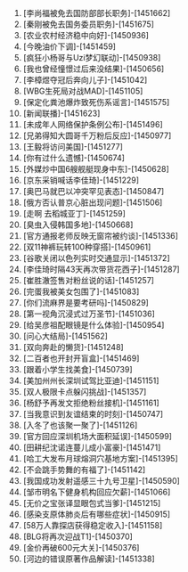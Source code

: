 
1. [李尚福被免去国防部部长职务]-[1451662]
1. [秦刚被免去国务委员职务]-[1451675]
1. [农业农村经济稳中向好]-[1450936]
1. [今晚油价下调]-[1451459]
1. [疯狂小杨哥与Uzi梦幻联动]-[1450938]
1. [我也曾经憧憬过后来没结果]-[1450656]
1. [李樟煜夺冠后奔向儿子]-[1451042]
1. [WBG生死局对战MAD]-[1451105]
1. [保定化粪池爆炸致死伤系谣言]-[1451575]
1. [新闻联播]-[1451623]
1. [未成年人网络保护条例公布]-[1451496]
1. [兄弟得知大圆哥千万粉后反应]-[1450977]
1. [王毅将访问美国]-[1451277]
1. [你有过什么遗憾]-[1450674]
1. [外媒炒中国6艘舰艇现身中东]-[1450628]
1. [京东采销喊话李佳琦]-[1451229]
1. [奥巴马就巴以冲突罕见表态]-[1450847]
1. [俄方否认普京心脏出现问题]-[1451506]
1. [走啊 去稻城亚丁]-[1451259]
1. [臭虫入侵韩国多地]-[1450668]
1. [官方通报老师反映无窗帘被约谈]-[1451336]
1. [双11神裤玩转100种穿搭]-[1450961]
1. [谷歌关闭以色列实时交通显示]-[1451372]
1. [李佳琦时隔43天再次带货花西子]-[1451287]
1. [崔胜澈签售对粉丝说的话]-[1451257]
1. [完蛋我被美女包围了]-[1451083]
1. [你们流麻界是要考研吗]-[1450829]
1. [第一视角沉浸式过万圣节]-[1451036]
1. [给吴彦祖配眼镜是什么体验]-[1450954]
1. [问心大结局]-[1451562]
1. [双向奔赴的懒货]-[1451248]
1. [二百者也开封开盲盒]-[1451469]
1. [跟着小学生找美食]-[1450739]
1. [美加州州长深圳试驾比亚迪]-[1451151]
1. [双人极限卡点躲闪挑战]-[1451357]
1. [杨舒予再发文拒绝粉丝接机]-[1451161]
1. [当我意识到友谊结束的时刻]-[1450747]
1. [入冬了也该聚一聚了]-[1451126]
1. [官方回应深圳机场大面积延误]-[1450599]
1. [田耕纪沈诺连蔓儿成小富豪]-[1451471]
1. [哈工大发布月球熔洞穴基地方案]-[1451395]
1. [不会跳手势舞的有福了]-[1451142]
1. [我国成功发射遥感三十九号卫星]-[1450590]
1. [邹市明名下健身机构回应欠薪]-[1451066]
1. [无价之宝张译显眼包式当爹]-[1451215]
1. [感染支原体肺炎后有哪些症状]-[1450915]
1. [58万人靠探店获得稳定收入]-[1451158]
1. [BLG将再次迎战T1]-[1450370]
1. [金价再破600元大关]-[1450376]
1. [河边的错误原著作品解读]-[1451338]